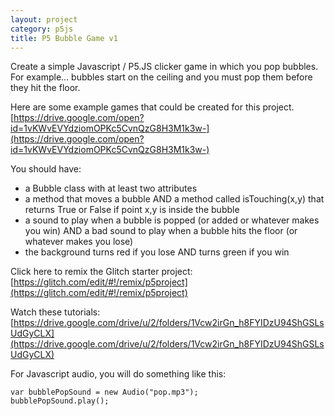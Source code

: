 ```yaml
---
layout: project
category: p5js
title: P5 Bubble Game v1
---
```

Create a simple Javascript / P5.JS clicker game in which you pop bubbles. For example... bubbles start on the ceiling and you must pop them before they hit the floor.

Here are some example games that could be created for this project. [https://drive.google.com/open?id=1vKWvEVYdziomOPKc5CvnQzG8H3M1k3w-](https://drive.google.com/open?id=1vKWvEVYdziomOPKc5CvnQzG8H3M1k3w-)

You should have:

- a Bubble class with at least two attributes
- a method that moves a bubble AND a method called isTouching(x,y) that returns True or False if point x,y is inside the bubble
- a sound to play when a bubble is popped (or added or whatever makes you win) AND a bad sound to play when a bubble hits the floor (or whatever makes you lose)
- the background turns red if you lose AND turns green if you win

Click here to remix the Glitch starter project: [https://glitch.com/edit/#!/remix/p5project](https://glitch.com/edit/#!/remix/p5project)

Watch these tutorials: [https://drive.google.com/drive/u/2/folders/1Vcw2irGn_h8FYIDzU94ShGSLsUdGyCLX](https://drive.google.com/drive/u/2/folders/1Vcw2irGn_h8FYIDzU94ShGSLsUdGyCLX)

For Javascript audio, you will do something like this:
```
var bubblePopSound = new Audio("pop.mp3");
bubblePopSound.play();
```
